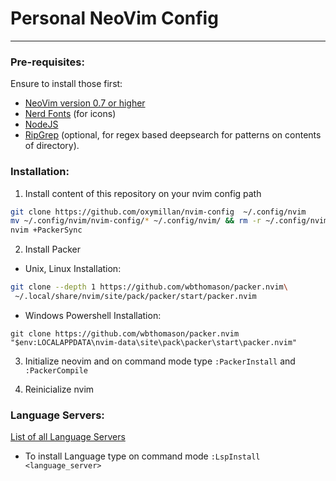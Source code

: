 # Personal NeoVim Config

---

### Pre-requisites:

Ensure to install those first:

- [NeoVim version 0.7 or higher](https://github.com/neovim/neovim/releases/tag/v0.7.0)
- [Nerd Fonts](./Fonts) (for icons)
- [NodeJS](https://nodejs.org/en/)
- [RipGrep](https://github.com/BurntSushi/ripgrep) (optional, for regex based
  deepsearch for patterns on contents of directory).

### Installation:

1. Install content of this repository on your nvim config path

```sh
git clone https://github.com/oxymillan/nvim-config  ~/.config/nvim
mv ~/.config/nvim/nvim-config/* ~/.config/nvim/ && rm -r ~/.config/nvim/nvim-config/
nvim +PackerSync
```

2. Install Packer

- Unix, Linux Installation:

```sh
git clone --depth 1 https://github.com/wbthomason/packer.nvim\
 ~/.local/share/nvim/site/pack/packer/start/packer.nvim
```

- Windows Powershell Installation:

```
git clone https://github.com/wbthomason/packer.nvim "$env:LOCALAPPDATA\nvim-data\site\pack\packer\start\packer.nvim"
```

3. Initialize neovim and on command mode type `:PackerInstall` and `:PackerCompile`

4. Reinicialize nvim

### Language Servers:

[List of all Language Servers](https://github.com/neovim/nvim-lspconfig/blob/master/doc/server_configurations.md)

- To install Language type on command mode `:LspInstall <language_server>`
